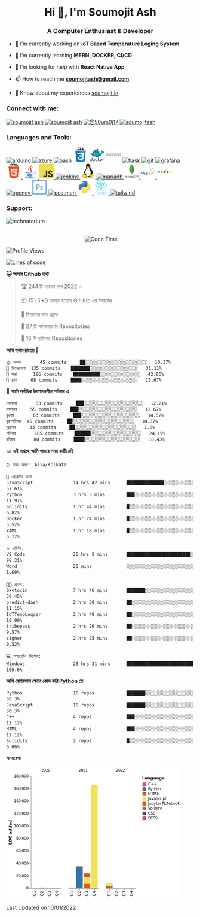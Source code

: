 <h1 align="center">Hi 👋, I'm Soumojit Ash</h1>
<h3 align="center">A Computer Enthusiast & Developer</h3>

- 🔭 I’m currently working on **IoT Based Temperature Loging System**

- 🌱 I’m currently learning **MERN, DOCKER, CI/CD**

- 🤝 I’m looking for help with **React Native App**

- 📫 How to reach me **soumojitash@gmail.com**

- 📄 Know about my experiences [soumojit.in](soumojit.in)

<h3 align="left">Connect with me:</h3>
<p align="left">
<a href="https://linkedin.com/in/soumojit ash" target="blank"><img align="center" src="https://raw.githubusercontent.com/rahuldkjain/github-profile-readme-generator/master/src/images/icons/Social/linked-in-alt.svg" alt="soumojit ash" height="30" width="40" /></a>
<a href="https://fb.com/soumojit ash" target="blank"><img align="center" src="https://raw.githubusercontent.com/rahuldkjain/github-profile-readme-generator/master/src/images/icons/Social/facebook.svg" alt="soumojit ash" height="30" width="40" /></a>
<a href="https://instagram.com/@50um0j17" target="blank"><img align="center" src="https://raw.githubusercontent.com/rahuldkjain/github-profile-readme-generator/master/src/images/icons/Social/instagram.svg" alt="@50um0j17" height="30" width="40" /></a>
<a href="https://www.hackerrank.com/soumojitash" target="blank"><img align="center" src="https://raw.githubusercontent.com/rahuldkjain/github-profile-readme-generator/master/src/images/icons/Social/hackerrank.svg" alt="soumojitash" height="30" width="40" /></a>
</p>

<h3 align="left">Languages and Tools:</h3>
<p align="left"> <a href="https://www.arduino.cc/" target="_blank"> <img src="https://cdn.worldvectorlogo.com/logos/arduino-1.svg" alt="arduino" width="40" height="40"/> </a> <a href="https://azure.microsoft.com/en-in/" target="_blank"> <img src="https://www.vectorlogo.zone/logos/microsoft_azure/microsoft_azure-icon.svg" alt="azure" width="40" height="40"/> </a> <a href="https://www.gnu.org/software/bash/" target="_blank"> <img src="https://www.vectorlogo.zone/logos/gnu_bash/gnu_bash-icon.svg" alt="bash" width="40" height="40"/> </a> <a href="https://www.w3schools.com/css/" target="_blank"> <img src="https://raw.githubusercontent.com/devicons/devicon/master/icons/css3/css3-original-wordmark.svg" alt="css3" width="40" height="40"/> </a> <a href="https://www.docker.com/" target="_blank"> <img src="https://raw.githubusercontent.com/devicons/devicon/master/icons/docker/docker-original-wordmark.svg" alt="docker" width="40" height="40"/> </a> <a href="https://expressjs.com" target="_blank"> <img src="https://raw.githubusercontent.com/devicons/devicon/master/icons/express/express-original-wordmark.svg" alt="express" width="40" height="40"/> </a> <a href="https://flask.palletsprojects.com/" target="_blank"> <img src="https://www.vectorlogo.zone/logos/pocoo_flask/pocoo_flask-icon.svg" alt="flask" width="40" height="40"/> </a> <a href="https://git-scm.com/" target="_blank"> <img src="https://www.vectorlogo.zone/logos/git-scm/git-scm-icon.svg" alt="git" width="40" height="40"/> </a> <a href="https://grafana.com" target="_blank"> <img src="https://www.vectorlogo.zone/logos/grafana/grafana-icon.svg" alt="grafana" width="40" height="40"/> </a> <a href="https://www.w3.org/html/" target="_blank"> <img src="https://raw.githubusercontent.com/devicons/devicon/master/icons/html5/html5-original-wordmark.svg" alt="html5" width="40" height="40"/> </a> <a href="https://www.java.com" target="_blank"> <img src="https://raw.githubusercontent.com/devicons/devicon/master/icons/java/java-original.svg" alt="java" width="40" height="40"/> </a> <a href="https://developer.mozilla.org/en-US/docs/Web/JavaScript" target="_blank"> <img src="https://raw.githubusercontent.com/devicons/devicon/master/icons/javascript/javascript-original.svg" alt="javascript" width="40" height="40"/> </a> <a href="https://www.jenkins.io" target="_blank"> <img src="https://www.vectorlogo.zone/logos/jenkins/jenkins-icon.svg" alt="jenkins" width="40" height="40"/> </a> <a href="https://www.linux.org/" target="_blank"> <img src="https://raw.githubusercontent.com/devicons/devicon/master/icons/linux/linux-original.svg" alt="linux" width="40" height="40"/> </a> <a href="https://mariadb.org/" target="_blank"> <img src="https://www.vectorlogo.zone/logos/mariadb/mariadb-icon.svg" alt="mariadb" width="40" height="40"/> </a> <a href="https://www.mongodb.com/" target="_blank"> <img src="https://raw.githubusercontent.com/devicons/devicon/master/icons/mongodb/mongodb-original-wordmark.svg" alt="mongodb" width="40" height="40"/> </a> <a href="https://www.mysql.com/" target="_blank"> <img src="https://raw.githubusercontent.com/devicons/devicon/master/icons/mysql/mysql-original-wordmark.svg" alt="mysql" width="40" height="40"/> </a> <a href="https://nodejs.org" target="_blank"> <img src="https://raw.githubusercontent.com/devicons/devicon/master/icons/nodejs/nodejs-original-wordmark.svg" alt="nodejs" width="40" height="40"/> </a> <a href="https://opencv.org/" target="_blank"> <img src="https://www.vectorlogo.zone/logos/opencv/opencv-icon.svg" alt="opencv" width="40" height="40"/> </a> <a href="https://www.photoshop.com/en" target="_blank"> <img src="https://raw.githubusercontent.com/devicons/devicon/master/icons/photoshop/photoshop-line.svg" alt="photoshop" width="40" height="40"/> </a> <a href="https://postman.com" target="_blank"> <img src="https://www.vectorlogo.zone/logos/getpostman/getpostman-icon.svg" alt="postman" width="40" height="40"/> </a> <a href="https://www.python.org" target="_blank"> <img src="https://raw.githubusercontent.com/devicons/devicon/master/icons/python/python-original.svg" alt="python" width="40" height="40"/> </a> <a href="https://reactjs.org/" target="_blank"> <img src="https://raw.githubusercontent.com/devicons/devicon/master/icons/react/react-original-wordmark.svg" alt="react" width="40" height="40"/> </a> <a href="https://tailwindcss.com/" target="_blank"> <img src="https://www.vectorlogo.zone/logos/tailwindcss/tailwindcss-icon.svg" alt="tailwind" width="40" height="40"/> </a> </p>

<h3 align="left">Support:</h3>
<p><a href="https://www.buymeacoffee.com/technatorium"> <img align="left" src="https://cdn.buymeacoffee.com/buttons/v2/default-yellow.png" height="50" width="210" alt="technatorium" /></a></p><br>
<br>

<!--START_SECTION:waka-->
![Code Time](http://img.shields.io/badge/Code%20Time-174%20hrs%2047%20mins-blue)

![Profile Views](http://img.shields.io/badge/%E0%A6%AA%E0%A7%8D%E0%A6%B0%E0%A7%8B%E0%A6%AB%E0%A6%BE%E0%A6%87%E0%A6%B2%20%E0%A6%A6%E0%A6%B0%E0%A7%8D%E0%A6%B6%E0%A6%A8-65-blue)

![Lines of code](https://img.shields.io/badge/%E0%A6%B9%E0%A7%8D%E0%A6%AF%E0%A6%BE%E0%A6%B2%E0%A7%8B%20%E0%A6%93%E0%A6%AF%E0%A6%BC%E0%A6%BE%E0%A6%B0%E0%A7%8D%E0%A6%B2%E0%A7%8D%E0%A6%A1%20%E0%A6%A5%E0%A7%87%E0%A6%95%E0%A7%87%20%E0%A6%86%E0%A6%AE%E0%A6%BF%20%E0%A6%B2%E0%A6%BF%E0%A6%96%E0%A7%87%E0%A6%9B%E0%A6%BF-235%20Thousand%20%E0%A6%95%E0%A7%8B%E0%A6%A1%E0%A7%87%E0%A6%B0%20%E0%A6%B2%E0%A6%BE%E0%A6%87%E0%A6%A8-blue)

**🐱 আমার Github তথ্য** 

> 🏆 244 টি অবদান সাল 2022 এ
 > 
> 📦 151.5 kB ব্যবহৃত হয়েছে GitHub এর স্টরেজের 
 > 
> 💼 নিয়োগের জন্য প্রস্তুত
 > 
> 📜 27 টি সর্বসাধারণের Repositories 
 > 
> 🔑 16 টি ব্যক্তিগত Repositories  
 > 
**আমি হলাম রাতের 🦉** 

```text
🌞 সকাল       45 commits     ██░░░░░░░░░░░░░░░░░░░░░░░   10.37% 
🌆 দিনেরবেলা  135 commits    ███████░░░░░░░░░░░░░░░░░░   31.11% 
🌃 সন্ধা      186 commits    ██████████░░░░░░░░░░░░░░░   42.86% 
🌙 রাত্রি     68 commits     ████░░░░░░░░░░░░░░░░░░░░░   15.67%

```
📅 **আমি সর্বাধিক উৎপাদনশীল শনিবার এ** 

```text
সোমবার       53 commits     ███░░░░░░░░░░░░░░░░░░░░░░   12.21% 
মঙ্গলবার     55 commits     ███░░░░░░░░░░░░░░░░░░░░░░   12.67% 
বুধবার       63 commits     ███░░░░░░░░░░░░░░░░░░░░░░   14.52% 
বৃহস্পতিবার  45 commits     ██░░░░░░░░░░░░░░░░░░░░░░░   10.37% 
শুক্রবার     33 commits     ██░░░░░░░░░░░░░░░░░░░░░░░   7.6% 
শনিবার       105 commits    ██████░░░░░░░░░░░░░░░░░░░   24.19% 
রবিবার       80 commits     ████░░░░░░░░░░░░░░░░░░░░░   18.43%

```


📊 **এই সপ্তাহে আমি আমার সময় কাটিয়েছি** 

```text
⌚︎ সময় অঞ্চল: Asia/Kolkata

💬 প্রোগ্রামিং ভাষা: 
JavaScript               14 hrs 42 mins      ██████████████░░░░░░░░░░░   57.61% 
Python                   3 hrs 3 mins        ███░░░░░░░░░░░░░░░░░░░░░░   11.97% 
Solidity                 1 hr 44 mins        █░░░░░░░░░░░░░░░░░░░░░░░░   6.82% 
Docker                   1 hr 24 mins        █░░░░░░░░░░░░░░░░░░░░░░░░   5.52% 
YAML                     1 hr 18 mins        █░░░░░░░░░░░░░░░░░░░░░░░░   5.12%

🔥 এডিটর: 
VS Code                  25 hrs 5 mins       ████████████████████████░   98.31% 
Word                     25 mins             ░░░░░░░░░░░░░░░░░░░░░░░░░   1.69%

🐱‍💻 প্রকল্ম: 
Oxytocin                 7 hrs 46 mins       ███████░░░░░░░░░░░░░░░░░░   30.45% 
predict-dash             2 hrs 50 mins       ██░░░░░░░░░░░░░░░░░░░░░░░   11.15% 
IoTTempLogger            2 hrs 48 mins       ██░░░░░░░░░░░░░░░░░░░░░░░   10.99% 
tribepass                2 hrs 26 mins       ██░░░░░░░░░░░░░░░░░░░░░░░   9.57% 
signer                   2 hrs 25 mins       ██░░░░░░░░░░░░░░░░░░░░░░░   9.52%

💻 অপারেটিং সিস্টেম: 
Windows                  25 hrs 31 mins      █████████████████████████   100.0%

```

**আমি বেশিরভাগ ক্ষেত্রে কোড করি Python তে** 

```text
Python                   10 repos            ███████░░░░░░░░░░░░░░░░░░   30.3% 
JavaScript               10 repos            ███████░░░░░░░░░░░░░░░░░░   30.3% 
C++                      4 repos             ███░░░░░░░░░░░░░░░░░░░░░░   12.12% 
HTML                     4 repos             ███░░░░░░░░░░░░░░░░░░░░░░   12.12% 
Solidity                 2 repos             █░░░░░░░░░░░░░░░░░░░░░░░░   6.06%

```


**সময়রেখা**

![Chart not found](https://raw.githubusercontent.com/Soumojit28/Soumojit28/main/charts/bar_graph.png) 


 Last Updated on 10/01/2022
<!--END_SECTION:waka-->
